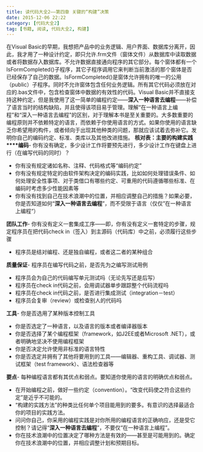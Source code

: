 ```yaml
---
title: 读代码大全2——第四章 关键的“构建”决策
date: 2015-12-06 22:22
category: [代码大全2]
tag: [书籍, 阅读, 代码大全2, 构建]
---
```

在Visual Basic的早期，我想把产品中的业务逻辑、用户界面、数据库分离开，因此，我才用了一种设计约定，即只允许.frm文件（窗体文件）从数据库中读取数据或者将数据存入数据库。不允许数据直接通向程序的其它部分。每个窗体都有一个IsFormCompleted()子程序，其它子程序调用它来判断当前激活的那个窗体是否已经保存了自己的数据。IsFormCompleted()是窗体允许拥有的唯一的公用（public）子程序。同时不允许窗体包含任何业务逻辑。所有其它代码必须放在对应的.bas文件中，包含检查窗体中数据的有效性的代码。Visual Basic并不直接支持这种约定，但是我使用了这一简单的编程约定——**深入一种语言去编程**——补偿了语言当时的结构缺陷，并且使得该项目易于管理。理解“在一种语言上编程”和“深入一种语言去编程”的区别，对于理解本书是至关重要的。大多数重要的编程原则并不依赖特定的语言，而依赖于你使用语言的方式。如果你使用的语言缺乏你希望用的构件，或者倾向于出现其他种类的问题，那就应该试着去弥补它。发明你自己的编码约定、标准、类库以及其他改进措施。
**核对表：主要的构建实践****编码**- 你有没有确定，多少设计工作将要预先进行，多少设计工作在键盘上进行（在编写代码的同时）？
- 你有没有规定诸如名称、注释、代码格式等“编码约定”
- 你有没有规定特定的由软件架构决定的编码实践，比如如何处理错误条件、如何处理安全性事项、对于类借口有哪些约定、可重用的代码遵循哪些标准、在编码时考虑多少性能因素等
- 你有没有找到自己在技术浪潮中的位置，并相应调整自己的措施？如果必要，你是否知道如何“**深入一种语言去编程**”，而不受限于语言（仅仅”在一种语言上编程“）

**团队工作**- 你有没有定义一套集成工序——即，你有没有定义一套特定的步骤，规定程序员在把代码check in（签入）到主源码（代码库）中之前，必须履行这些步骤
- 程序员是结对编程、还是独自编程，或者这二者的某种组合

**质量保证**- 程序员在编写代码之前，是否先为之编写测试用例
- 程序员会为自己的代码编写单元测试吗（无论先写还是后写）
- 程序员在check in代码之前，会用调试器单步跟踪整个代码流程吗
- 程序员在check in代码之前，是否进行集成测试（integration－test）
- 程序员会复审（review）或检查别人的代码吗

**工具**- 你是否选用了某种版本控制工具
- 你是否选定了一种语言，以及语言的版本或者编译器版本
- 你是否选择了某个编程框架（framework，如J2EE或者Microsoft .NET），或者明确地坚决不使用编程框架
- 你是否决定允许使用非标准的语言特性
- 你是否选定并拥有了其他将要用到的工具——编辑器、重构工具、调试器、测试框架（test framework）、语法检查器等


**要点**- 每种编程语言都有其优点和弱点。要知道你使用的语言的明确优点和弱点。
- 在开始编程之前，做好一些约定（convention）。“改变代码使之符合这些约定”是近乎不可能的。
- “构建的实践方法”的种类比任何单个项目能用到的要多。有意识的选择最适合你的项目的实践方法。
- 问问你自己，你采用的编程实践是对你所用的编程语言的正确响应，还是受它控制？请记得“**深入一种语言去编程**”，不要仅“在一种语言上编程”。
- 你在技术浪潮中的位置决定了哪种方法是有效的——甚至是可能用到的。确定你在技术浪潮中的位置，并相应调整计划和预期目标。

